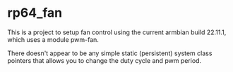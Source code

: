 # rp64_fan
This is a project to setup fan control using the current armbian build 22.11.1, which uses a module pwm-fan.

There doesn't appear to be any simple static (persistent) system class pointers that allows you to change the duty cycle and pwm period.

